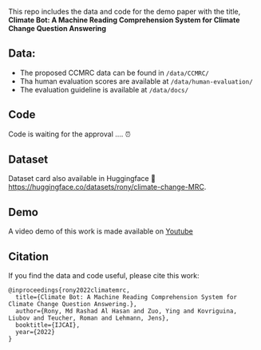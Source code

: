 This repo includes the data and code for the demo paper with the title, **Climate Bot: A Machine Reading Comprehension System for Climate Change Question Answering**

## Data:
* The proposed CCMRC data can be found in ```/data/CCMRC/```
* Tha human evaluation scores are available at ```/data/human-evaluation/```
* The evaluation guideline is available at ```/data/docs/```

## Code
Code is waiting for the approval .... ⏰

## Dataset
Dataset card also available in Huggingface 🤗
https://huggingface.co/datasets/rony/climate-change-MRC.

## Demo
A video demo of this work is made available on [Youtube](https://youtu.be/DdRh6P4sgQw)

## Citation 
If you find the data and code useful, please cite this work:

```
@inproceedings{rony2022climatemrc,
  title={Climate Bot: A Machine Reading Comprehension System for Climate Change Question Answering.},
  author={Rony, Md Rashad Al Hasan and Zuo, Ying and Kovriguina, Liubov and Teucher, Roman and Lehmann, Jens},
  booktitle={IJCAI},
  year={2022}
}
```

